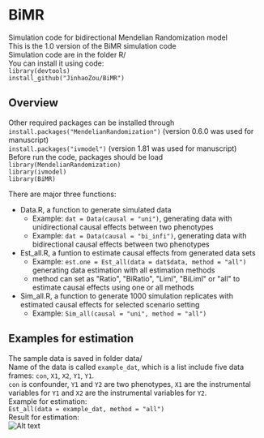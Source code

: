 # BiMR
Simulation code for bidirectional Mendelian Randomization model         
This is the 1.0 version of the BiMR simulation code          
Simulation code are in the folder R/            
You can install it using code:         
`library(devtools)`     
`install_github("JinhaoZou/BiMR")`  

## Overview
Other required packages can be installed through      
`install.packages("MendelianRandomization")` (version 0.6.0 was used for manuscript)  
`install.packages("ivmodel")` (version 1.81 was used for manuscript)     
Before run the code, packages should be load             
`library(MendelianRandomization)`       
`library(ivmodel)`    
`library(BiMR)`

There are major three functions: 
- Data.R, a function to generate simulated data
    -  Example: `dat = Data(causal = "uni")`, generating data with unidirectional causal effects between two phenotypes 
    -  Example: `dat = Data(causal = "bi_infi")`, generating data with bidirectional causal effects between two phenotypes
- Est_all.R, a funtion to estimate causal effects from generated data sets
    -  Example: `est.one = Est_all(data = dat$data, method = "all")` generating data estimation with all estimation methods
    -  method can set as "Ratio", "BiRatio", "Liml", "BiLiml" or "all" to estimate causal effects using one or all methods
- Sim_all.R, a function to generate 1000 simulation replicates with estimated causal effects for selected scenario setting 
    -  Example: `Sim_all(causal = "uni", method = "all")`

## Examples for estimation             
The sample data is saved in folder data/     
Name of the data is called `example_dat`, which is a list include five data frames: `con`, `X1`, `X2`, `Y1`, `Y1`.       
`con` is confounder, `Y1` and `Y2` are two phenotypes, `X1` are the instrumental variables for `Y1` and `X2` are the instrumental variables for `Y2`.     
Example for estimation:      
`Est_all(data = example_dat, method = "all")`  
Result for estimation:     
![Alt text](../images/example_dat_result.JPG "Optional title")





